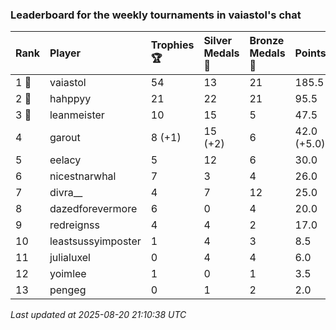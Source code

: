 ### Leaderboard for the weekly tournaments in vaiastol's chat

| Rank  | Player             | Trophies 🏆 | Silver Medals 🥈 | Bronze Medals 🥉 | Points      |
|:------|:-------------------|:------------|:-----------------|:-----------------|:------------|
| 1 🥇  | vaiastol           | 54          | 13               | 21               | 185.5       |
| 2 🥈  | hahppyy            | 21          | 22               | 21               | 95.5        |
| 3 🥉  | leanmeister        | 10          | 15               | 5                | 47.5        |
| 4     | garout             | 8 (+1)      | 15 (+2)          | 6                | 42.0 (+5.0) |
| 5     | eelacy             | 5           | 12               | 6                | 30.0        |
| 6     | nicestnarwhal      | 7           | 3                | 4                | 26.0        |
| 7     | divra__            | 4           | 7                | 12               | 25.0        |
| 8     | dazedforevermore   | 6           | 0                | 4                | 20.0        |
| 9     | redreignss         | 4           | 4                | 2                | 17.0        |
| 10    | leastsussyimposter | 1           | 4                | 3                | 8.5         |
| 11    | julialuxel         | 0           | 4                | 4                | 6.0         |
| 12    | yoimlee            | 1           | 0                | 1                | 3.5         |
| 13    | pengeg             | 0           | 1                | 2                | 2.0         |

_Last updated at 2025-08-20 21:10:38 UTC_